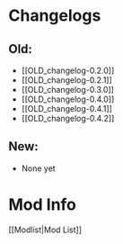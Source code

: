 # Changelogs
## Old:
- [[OLD_changelog-0.2.0]]
- [[OLD_changelog-0.2.1]]
- [[OLD_changelog-0.3.0]]
- [[OLD_changelog-0.4.0]]
- [[OLD_changelog-0.4.1]]
- [[OLD_changelog-0.4.2]]
## New:
- None yet

# Mod Info
[[Modlist|Mod List]]
